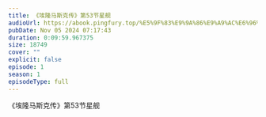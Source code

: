 ```yaml
---
title: 《埃隆马斯克传》第53节星舰
audioUrl: https://abook.pingfury.top/%E5%9F%83%E9%9A%86%E9%A9%AC%E6%96%AF%E5%85%8B%E4%BC%A0-54-%E7%AC%AC53%E8%8A%82%E6%98%9F%E8%88%B0-l_8xdi0m.mp3
pubDate: Nov 05 2024 07:17:43
duration: 0:09:59.967375
size: 18749
cover: ""
explicit: false
episode: 1
season: 1
episodeType: full
---
```

《埃隆马斯克传》第53节星舰